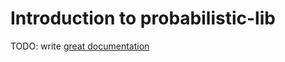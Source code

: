 # Introduction to probabilistic-lib

TODO: write [great documentation](http://jacobian.org/writing/what-to-write/)
